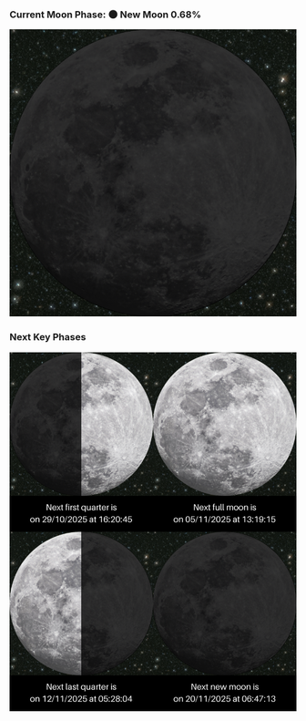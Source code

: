 ### Current Moon Phase: 🌑 New Moon 0.68%
![Moon Phase](moonphase.png)
### Next Key Phases
![Gallery](gallery.png)